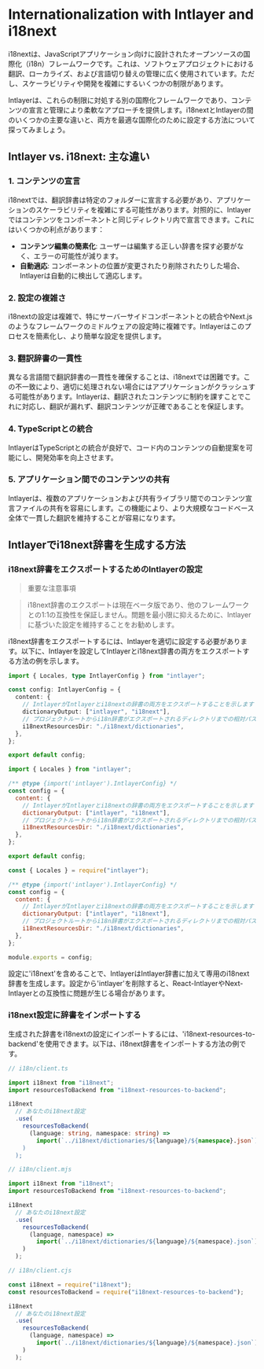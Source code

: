 # Internationalization with Intlayer and i18next

i18nextは、JavaScriptアプリケーション向けに設計されたオープンソースの国際化（i18n）フレームワークです。これは、ソフトウェアプロジェクトにおける翻訳、ローカライズ、および言語切り替えの管理に広く使用されています。ただし、スケーラビリティや開発を複雑にするいくつかの制限があります。

Intlayerは、これらの制限に対処する別の国際化フレームワークであり、コンテンツの宣言と管理により柔軟なアプローチを提供します。i18nextとIntlayerの間のいくつかの主要な違いと、両方を最適な国際化のために設定する方法について探ってみましょう。

## Intlayer vs. i18next: 主な違い

### 1. コンテンツの宣言

i18nextでは、翻訳辞書は特定のフォルダーに宣言する必要があり、アプリケーションのスケーラビリティを複雑にする可能性があります。対照的に、Intlayerではコンテンツをコンポーネントと同じディレクトリ内で宣言できます。これにはいくつかの利点があります：

- **コンテンツ編集の簡素化**: ユーザーは編集する正しい辞書を探す必要がなく、エラーの可能性が減ります。
- **自動適応**: コンポーネントの位置が変更されたり削除されたりした場合、Intlayerは自動的に検出して適応します。

### 2. 設定の複雑さ

i18nextの設定は複雑で、特にサーバーサイドコンポーネントとの統合やNext.jsのようなフレームワークのミドルウェアの設定時に複雑です。Intlayerはこのプロセスを簡素化し、より簡単な設定を提供します。

### 3. 翻訳辞書の一貫性

異なる言語間で翻訳辞書の一貫性を確保することは、i18nextでは困難です。この不一致により、適切に処理されない場合にはアプリケーションがクラッシュする可能性があります。Intlayerは、翻訳されたコンテンツに制約を課すことでこれに対応し、翻訳が漏れず、翻訳コンテンツが正確であることを保証します。

### 4. TypeScriptとの統合

IntlayerはTypeScriptとの統合が良好で、コード内のコンテンツの自動提案を可能にし、開発効率を向上させます。

### 5. アプリケーション間でのコンテンツの共有

Intlayerは、複数のアプリケーションおよび共有ライブラリ間でのコンテンツ宣言ファイルの共有を容易にします。この機能により、より大規模なコードベース全体で一貫した翻訳を維持することが容易になります。

## Intlayerでi18next辞書を生成する方法

### i18next辞書をエクスポートするためのIntlayerの設定

> 重要な注意事項

> i18next辞書のエクスポートは現在ベータ版であり、他のフレームワークとの1:1の互換性を保証しません。問題を最小限に抑えるために、Intlayerに基づいた設定を維持することをお勧めします。

i18next辞書をエクスポートするには、Intlayerを適切に設定する必要があります。以下に、Intlayerを設定してIntlayerとi18next辞書の両方をエクスポートする方法の例を示します。

```typescript fileName="intlayer.config.ts" codeFormat="typescript"
import { Locales, type IntlayerConfig } from "intlayer";

const config: IntlayerConfig = {
  content: {
    // IntlayerがIntlayerとi18nextの辞書の両方をエクスポートすることを示します
    dictionaryOutput: ["intlayer", "i18next"],
    // プロジェクトルートからi18n辞書がエクスポートされるディレクトリまでの相対パス
    i18nextResourcesDir: "./i18next/dictionaries",
  },
};

export default config;
```

```javascript fileName="intlayer.config.mjs" codeFormat="esm"
import { Locales } from "intlayer";

/** @type {import('intlayer').IntlayerConfig} */
const config = {
  content: {
    // IntlayerがIntlayerとi18nextの辞書の両方をエクスポートすることを示します
    dictionaryOutput: ["intlayer", "i18next"],
    // プロジェクトルートからi18n辞書がエクスポートされるディレクトリまでの相対パス
    i18nextResourcesDir: "./i18next/dictionaries",
  },
};

export default config;
```

```javascript fileName="intlayer.config.cjs" codeFormat="commonjs"
const { Locales } = require("intlayer");

/** @type {import('intlayer').IntlayerConfig} */
const config = {
  content: {
    // IntlayerがIntlayerとi18nextの辞書の両方をエクスポートすることを示します
    dictionaryOutput: ["intlayer", "i18next"],
    // プロジェクトルートからi18n辞書がエクスポートされるディレクトリまでの相対パス
    i18nextResourcesDir: "./i18next/dictionaries",
  },
};

module.exports = config;
```

設定に'i18next'を含めることで、IntlayerはIntlayer辞書に加えて専用のi18next辞書を生成します。設定から'intlayer'を削除すると、React-IntlayerやNext-Intlayerとの互換性に問題が生じる場合があります。

### i18next設定に辞書をインポートする

生成された辞書をi18nextの設定にインポートするには、'i18next-resources-to-backend'を使用できます。以下は、i18next辞書をインポートする方法の例です。

```typescript fileName="i18n/client.ts" codeFormat="typescript"
// i18n/client.ts

import i18next from "i18next";
import resourcesToBackend from "i18next-resources-to-backend";

i18next
  // あなたのi18next設定
  .use(
    resourcesToBackend(
      (language: string, namespace: string) =>
        import(`../i18next/dictionaries/${language}/${namespace}.json`)
    )
  );
```

```javascript fileName="i18n/client.mjs" codeFormat="esm"
// i18n/client.mjs

import i18next from "i18next";
import resourcesToBackend from "i18next-resources-to-backend";

i18next
  // あなたのi18next設定
  .use(
    resourcesToBackend(
      (language, namespace) =>
        import(`../i18next/dictionaries/${language}/${namespace}.json`)
    )
  );
```

```javascript fileName="i18n/client.cjs" codeFormat="commonjs"
// i18n/client.cjs

const i18next = require("i18next");
const resourcesToBackend = require("i18next-resources-to-backend");

i18next
  // あなたのi18next設定
  .use(
    resourcesToBackend(
      (language, namespace) =>
        import(`../i18next/dictionaries/${language}/${namespace}.json`)
    )
  );
```
